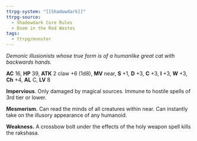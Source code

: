 ```yaml
---
ttrpg-system: "[[Shadowdark]]"
ttrpg-source:
  - Shadowdark Core Rules
  - Doom in the Red Wastes
tags:
  - ttrpg/monster
---
```


_Demonic illusionists whose true form is of a humanlike great cat with backwards hands._

**AC** 16, **HP** 39, **ATK** 2 claw +6 (1d8), **MV** near, **S** +1, **D** +3, **C** +3, **I** +3, **W** +3, **Ch** +4, **AL** C, **LV** 8

**Impervious**. Only damaged by magical sources. Immune to hostile spells of 3rd tier or lower. 

**Mesmerism.** Can read the minds of all creatures within near. Can instantly take on the illusory appearance of any humanoid. 

**Weakness.** A crossbow bolt under the effects of the holy weapon spell kills the rakshasa.

